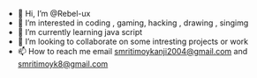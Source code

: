 - 👋 Hi, I’m @Rebel-ux
- 👀 I’m interested in coding , gaming, hacking , drawing , singimg 
- 🌱 I’m currently learning java script 
- 💞️ I’m looking to collaborate on some intresting projects or work
- 📫 How to reach me email smritimoykanji2004@gmail.com and smritimoyk8@gmail.com 

<!---
Rebel-ux/Rebel-ux is a ✨ special ✨ repository because its `README.md` (this file) appears on your GitHub profile.
You can click the Preview link to take a look at your changes.
--->

